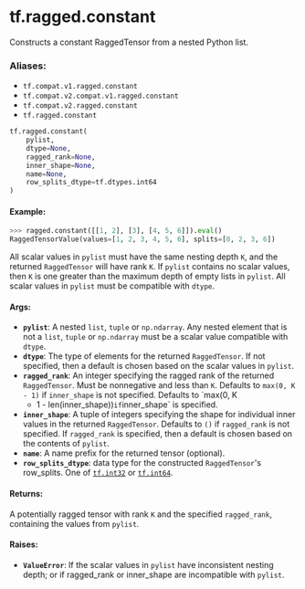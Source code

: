 <div itemscope itemtype="http://developers.google.com/ReferenceObject">
<meta itemprop="name" content="tf.ragged.constant" />
<meta itemprop="path" content="Stable" />
</div>

# tf.ragged.constant

Constructs a constant RaggedTensor from a nested Python list.

### Aliases:

* `tf.compat.v1.ragged.constant`
* `tf.compat.v2.compat.v1.ragged.constant`
* `tf.compat.v2.ragged.constant`
* `tf.ragged.constant`

``` python
tf.ragged.constant(
    pylist,
    dtype=None,
    ragged_rank=None,
    inner_shape=None,
    name=None,
    row_splits_dtype=tf.dtypes.int64
)
```

<!-- Placeholder for "Used in" -->


#### Example:



```python
>>> ragged.constant([[1, 2], [3], [4, 5, 6]]).eval()
RaggedTensorValue(values=[1, 2, 3, 4, 5, 6], splits=[0, 2, 3, 6])
```

All scalar values in `pylist` must have the same nesting depth `K`, and the
returned `RaggedTensor` will have rank `K`.  If `pylist` contains no scalar
values, then `K` is one greater than the maximum depth of empty lists in
`pylist`.  All scalar values in `pylist` must be compatible with `dtype`.

#### Args:


* <b>`pylist`</b>: A nested `list`, `tuple` or `np.ndarray`.  Any nested element that
  is not a `list`, `tuple` or `np.ndarray` must be a scalar value
  compatible with `dtype`.
* <b>`dtype`</b>: The type of elements for the returned `RaggedTensor`.  If not
  specified, then a default is chosen based on the scalar values in
  `pylist`.
* <b>`ragged_rank`</b>: An integer specifying the ragged rank of the returned
  `RaggedTensor`.  Must be nonnegative and less than `K`. Defaults to
  `max(0, K - 1)` if `inner_shape` is not specified.  Defaults to `max(0, K
  - 1 - len(inner_shape))` if `inner_shape` is specified.
* <b>`inner_shape`</b>: A tuple of integers specifying the shape for individual inner
  values in the returned `RaggedTensor`.  Defaults to `()` if `ragged_rank`
  is not specified.  If `ragged_rank` is specified, then a default is chosen
  based on the contents of `pylist`.
* <b>`name`</b>: A name prefix for the returned tensor (optional).
* <b>`row_splits_dtype`</b>: data type for the constructed `RaggedTensor`'s row_splits.
  One of <a href="../../tf.md#int32"><code>tf.int32</code></a> or <a href="../../tf.md#int64"><code>tf.int64</code></a>.


#### Returns:

A potentially ragged tensor with rank `K` and the specified `ragged_rank`,
containing the values from `pylist`.



#### Raises:


* <b>`ValueError`</b>: If the scalar values in `pylist` have inconsistent nesting
  depth; or if ragged_rank or inner_shape are incompatible with `pylist`.